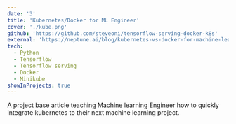 ```yaml
---
date: '3'
title: 'Kubernetes/Docker for ML Engineer'
cover: './kube.png'
github: 'https://github.com/steveoni/tensorflow-serving-docker-k8s'
external: 'https://neptune.ai/blog/kubernetes-vs-docker-for-machine-learning-engineer'
tech:
  - Python
  - Tensorflow
  - Tensorflow serving
  - Docker
  - Minikube
showInProjects: true
---
```


A project base article teaching Machine learning Engineer how to quickly integrate kubernetes to their next machine learning project.
